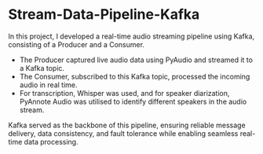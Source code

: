# Stream-Data-Pipeline-Kafka

In this project, I developed a real-time audio streaming pipeline using Kafka, consisting of a Producer and a Consumer.

- The Producer captured live audio data using PyAudio and streamed it to a Kafka topic.
- The Consumer, subscribed to this Kafka topic, processed the incoming audio in real time.
- For transcription, Whisper was used, and for speaker diarization, PyAnnote Audio was utilised to identify different speakers in the audio stream.

Kafka served as the backbone of this pipeline, ensuring reliable message delivery, data consistency, and fault tolerance while enabling seamless real-time data processing.
